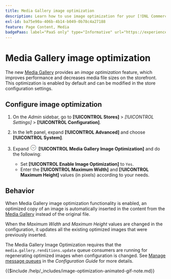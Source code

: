 ```yaml
---
title: Media Gallery image optimization
description: Learn how to use image optimization for your [!DNL Commerce] media assets.
exl-id: ba75e90a-406b-4b14-b049-0b78c4a27188
feature: Page Content, Media
badgePaas: label="PaaS only" type="Informative" url="https://experienceleague.adobe.com/en/docs/commerce/user-guides/product-solutions" tooltip="Applies to Adobe Commerce on Cloud projects (Adobe-managed PaaS infrastructure) and on-premises projects only."
---
```

# Media Gallery image optimization

The new [Media Gallery](media-gallery.md) provides an _image optimization_ feature, which improves performance and decreases media file sizes on the storefront. This optimization is enabled by default and can be modified in the store configuration settings.

## Configure image optimization

1. On the _Admin_ sidebar, go to **[!UICONTROL Stores]** > _[!UICONTROL Settings]_ > **[!UICONTROL Configuration]**.

1. In the left panel, expand **[!UICONTROL Advanced]** and choose **[!UICONTROL System]**.

1. Expand ![Expansion selector](../assets/icon-display-expand.png) **[!UICONTROL Media Gallery Image Optimization]** and do the following:

   - Set **[!UICONTROL Enable Image Optimization]** to `Yes`.
   - Enter the **[!UICONTROL Maximum Width]** and **[!UICONTROL Maximum Height]** values (in pixels) according to your needs.

## Behavior

When Media Gallery image optimization functionality is enabled, an optimized copy of an image is automatically inserted in the content from the [Media Gallery](media-gallery.md) instead of the original file.

When the _Maximum Width_ and _Maximum Height_ values are changed in the configuration, it updates all the existing optimized images that were previously inserted.

The Media Gallery Image Optimization requires that the `media.gallery.renditions.update` queue consumers are running for regenerating optimized images when configuration is changed. See [Manage message queues](https://experienceleague.adobe.com/docs/commerce-operations/configuration-guide/message-queues/manage-message-queues.html) in the _Configuration Guide_ for more details.

{{$include /help/_includes/image-optimization-animated-gif-note.md}}
